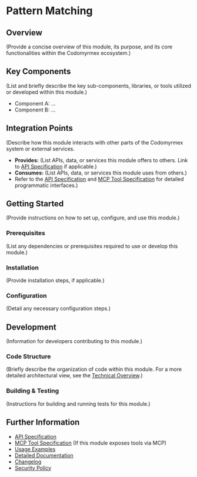 # Pattern Matching

## Overview

(Provide a concise overview of this module, its purpose, and its core functionalities within the Codomyrmex ecosystem.)

## Key Components

(List and briefly describe the key sub-components, libraries, or tools utilized or developed within this module.)

- Component A: ...
- Component B: ...

## Integration Points

(Describe how this module interacts with other parts of the Codomyrmex system or external services.
- **Provides:** (List APIs, data, or services this module offers to others. Link to [API Specification](API_SPECIFICATION.md) if applicable.)
- **Consumes:** (List APIs, data, or services this module uses from others.)
- Refer to the [API Specification](API_SPECIFICATION.md) and [MCP Tool Specification](MCP_TOOL_SPECIFICATION.md) for detailed programmatic interfaces.)

## Getting Started

(Provide instructions on how to set up, configure, and use this module.)

### Prerequisites

(List any dependencies or prerequisites required to use or develop this module.)

### Installation

(Provide installation steps, if applicable.)

### Configuration

(Detail any necessary configuration steps.)

## Development

(Information for developers contributing to this module.)

### Code Structure

(Briefly describe the organization of code within this module. For a more detailed architectural view, see the [Technical Overview](./docs/technical_overview.md).)

### Building & Testing

(Instructions for building and running tests for this module.)

## Further Information

- [API Specification](API_SPECIFICATION.md)
- [MCP Tool Specification](MCP_TOOL_SPECIFICATION.md) (If this module exposes tools via MCP)
- [Usage Examples](USAGE_EXAMPLES.md)
- [Detailed Documentation](./docs/index.md)
- [Changelog](CHANGELOG.md)
- [Security Policy](SECURITY.md) 